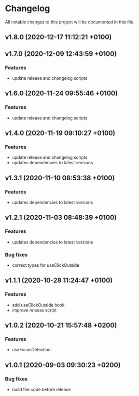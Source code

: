 # Changelog
All notable changes to this project will be documented in this file.
## v1.8.0 (2020-12-17 11:12:21 +0100)

## v1.7.0 (2020-12-09 12:43:59 +0100)

### Features

  - update release and changelog scripts

## v1.6.0 (2020-11-24 09:55:46 +0100)

### Features

  - update release and changelog scripts

## v1.4.0 (2020-11-19 09:10:27 +0100)

### Features

  - update release and changelog scripts
  - updates dependencies to latest versions

## v1.3.1 (2020-11-10 08:53:38 +0100)

### Features

  - updates dependencies to latest versions

## v1.2.1 (2020-11-03 08:48:39 +0100)

### Features

  - updates dependencies to latest versions

### Bug fixes

  - correct types for useClickOutside

## v1.1.1 (2020-10-28 11:24:47 +0100)

### Features

  - add useClickOutside hook
  - improve release script

## v1.0.2 (2020-10-21 15:57:48 +0200)

### Features

  - useFocusDetection

## v1.0.1 (2020-09-03 09:30:23 +0200)

### Bug fixes

  - build the code before release

